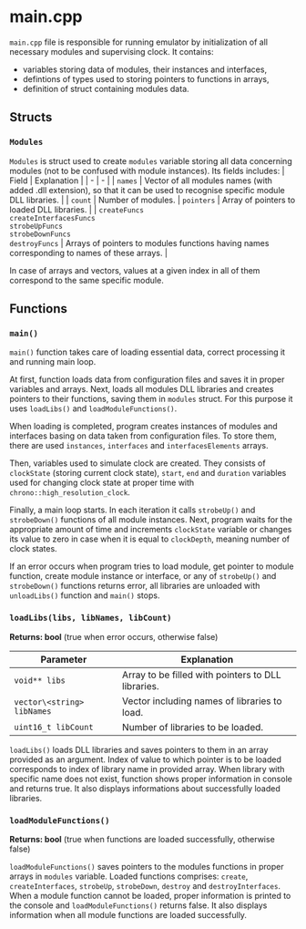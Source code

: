 # main.cpp

`main.cpp` file is responsible for running emulator by initialization of all necessary modules and supervising clock. It contains:
- variables storing data of modules, their instances and interfaces,
- defintions of types used to storing pointers to functions in arrays,
- definition of struct containing modules data.

## Structs

### `Modules`
`Modules` is struct used to create `modules` variable storing all data concerning modules (not to be confused with module instances). Its fields includes:
| Field | Explanation |
| - | - |
| `names` | Vector of all modules names (with added .dll extension), so that it can be used to recognise specific module DLL libraries. |
| `count` | Number of modules.
| `pointers` | Array of pointers to loaded DLL libraries. |
| `createFuncs`</br>`createInterfacesFuncs`</br>`strobeUpFuncs`</br>`strobeDownFuncs`</br>`destroyFuncs` | Arrays of pointers to modules functions having names corresponding to names of these arrays. |

In case of arrays and vectors, values at a given index in all of them correspond to the same specific module.

## Functions

### `main()`
`main()` function takes care of loading essential data, correct processing it and running main loop.

At first, function loads data from configuration files and saves it in proper variables and arrays. Next, loads all modules DLL libraries and creates pointers to their functions, saving them in `modules` struct. For this purpose it uses `loadLibs()` and `loadModuleFunctions()`.

When loading is completed, program creates instances of modules and interfaces basing on data taken from configuration files. To store them, there are used `instances`, `interfaces` and `interfacesElements` arrays.

Then, variables used to simulate clock are created. They consists of `clockState` (storing current clock state), `start`, `end` and `duration` variables used for changing clock state at proper time with `chrono::high_resolution_clock`.

Finally, a main loop starts. In each iteration it calls `strobeUp()` and `strobeDown()` functions of all module instances. Next, program waits for the appropriate amount of time and increments `clockState` variable or changes its value to zero in case when it is equal to `clockDepth`, meaning number of clock states.

If an error occurs when program tries to load module, get pointer to module function, create module instance or interface, or any of `strobeUp()` and `strobeDown()` functions returns error, all libraries are unloaded with `unloadLibs()` function and `main()` stops.

### `loadLibs(libs, libNames, libCount)`
**Returns: bool** (true when error occurs, otherwise false)

| Parameter | Explanation |
| - | - |
| `void** libs` | Array to be filled with pointers to DLL libraries. |
| `vector\<string> libNames` | Vector including names of libraries to load. |
| `uint16_t libCount` | Number of libraries to be loaded. |

`loadLibs()` loads DLL libraries and saves pointers to them in an array provided as an argument. Index of value to which pointer is to be loaded corresponds to index of library name in provided array. When library with specific name does not exist, function shows proper information in console and returns true. It also displays informations about successfully loaded libraries.

### `loadModuleFunctions()`
**Returns: bool** (true when functions are loaded successfully, otherwise false)

`loadModuleFunctions()` saves pointers to the modules functions in proper arrays in `modules` variable. Loaded functions comprises: `create`, `createInterfaces`, `strobeUp`, `strobeDown`, `destroy` and `destroyInterfaces`. When a module function cannot be loaded, proper information is printed to the console and `loadModuleFunctions()` returns false. It also displays information when all module functions are loaded successfully.